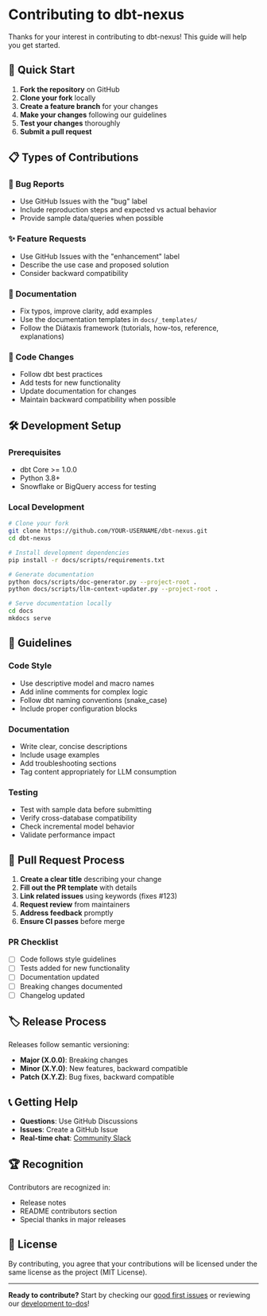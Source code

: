 # Contributing to dbt-nexus

Thanks for your interest in contributing to dbt-nexus! This guide will help you
get started.

## 🚀 Quick Start

1. **Fork the repository** on GitHub
2. **Clone your fork** locally
3. **Create a feature branch** for your changes
4. **Make your changes** following our guidelines
5. **Test your changes** thoroughly
6. **Submit a pull request**

## 📋 Types of Contributions

### 🐛 Bug Reports

- Use GitHub Issues with the "bug" label
- Include reproduction steps and expected vs actual behavior
- Provide sample data/queries when possible

### ✨ Feature Requests

- Use GitHub Issues with the "enhancement" label
- Describe the use case and proposed solution
- Consider backward compatibility

### 📖 Documentation

- Fix typos, improve clarity, add examples
- Use the documentation templates in `docs/_templates/`
- Follow the Diátaxis framework (tutorials, how-tos, reference, explanations)

### 🔧 Code Changes

- Follow dbt best practices
- Add tests for new functionality
- Update documentation for changes
- Maintain backward compatibility when possible

## 🛠️ Development Setup

### Prerequisites

- dbt Core >= 1.0.0
- Python 3.8+
- Snowflake or BigQuery access for testing

### Local Development

```bash
# Clone your fork
git clone https://github.com/YOUR-USERNAME/dbt-nexus.git
cd dbt-nexus

# Install development dependencies
pip install -r docs/scripts/requirements.txt

# Generate documentation
python docs/scripts/doc-generator.py --project-root .
python docs/scripts/llm-context-updater.py --project-root .

# Serve documentation locally
cd docs
mkdocs serve
```

## 📐 Guidelines

### Code Style

- Use descriptive model and macro names
- Add inline comments for complex logic
- Follow dbt naming conventions (snake_case)
- Include proper configuration blocks

### Documentation

- Write clear, concise descriptions
- Include usage examples
- Add troubleshooting sections
- Tag content appropriately for LLM consumption

### Testing

- Test with sample data before submitting
- Verify cross-database compatibility
- Check incremental model behavior
- Validate performance impact

## 🔄 Pull Request Process

1. **Create a clear title** describing your change
2. **Fill out the PR template** with details
3. **Link related issues** using keywords (fixes #123)
4. **Request review** from maintainers
5. **Address feedback** promptly
6. **Ensure CI passes** before merge

### PR Checklist

- [ ] Code follows style guidelines
- [ ] Tests added for new functionality
- [ ] Documentation updated
- [ ] Breaking changes documented
- [ ] Changelog updated

## 🏷️ Release Process

Releases follow semantic versioning:

- **Major (X.0.0)**: Breaking changes
- **Minor (X.Y.0)**: New features, backward compatible
- **Patch (X.Y.Z)**: Bug fixes, backward compatible

## 📞 Getting Help

- **Questions**: Use GitHub Discussions
- **Issues**: Create a GitHub Issue
- **Real-time chat**: [Community Slack](https://your-workspace.slack.com)

## 🏆 Recognition

Contributors are recognized in:

- Release notes
- README contributors section
- Special thanks in major releases

## 📄 License

By contributing, you agree that your contributions will be licensed under the
same license as the project (MIT License).

---

**Ready to contribute?** Start by checking our
[good first issues](https://github.com/sliderule/dbt-nexus/labels/good%20first%20issue)
or reviewing our [development to-dos](docs/to-dos/index.md)!

